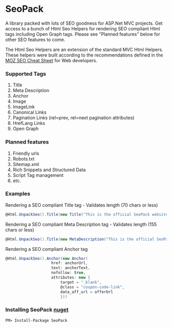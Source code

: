 # SeoPack

A library packed with lots of SEO goodness for ASP.Net MVC projects. Get access to a bunch of Html Seo Helpers for rendering SEO compliant Html tags including Open Graph tags. Please see "Planned features" below for other SEO features to come.

The Html Seo Helpers are an extension of the standard MVC Html Helpers. These helpers were built according to the recommendations defined in the [MOZ SEO Cheat Sheet](https://d2eeipcrcdle6.cloudfront.net/seo-cheat-sheet.pdf) for Web developers.

### Supported Tags
1. Title
2. Meta Description
3. Anchor
4. Image
5. ImageLink
6. Canonical Links
7. Pagination Links (rel=prev, rel=next pagination attributes)
8. HrefLang Links
9. Open Graph 

### Planned features
1. Friendly urls
2. Robots.txt
3. Sitemap.xml
4. Rich Snippets and Structured Data
5. Script Tag management
6. etc.

### Examples

Rendering a SEO compliant Title tag - Validates length (70 chars or less)
```c#
@Html.UnpackSeo().Title(new Title("This is the official SeoPack website"))
```

Rendering a SEO compliant Meta Description tag - Validates length (155 chars or less)
```c#
@Html.UnpackSeo().Title(new MetaDescription("This is the official SeoPack website"))
```

Rendering a SEO compliant Anchor tag
```c#
@Html.UnpackSeo().Anchor(new Anchor(
                    href: anchorUrl,
                    text: anchorText,
                    nofollow: true,
                    attributes: new {
                        target = "_blank",
                        @class = "coupon-code-link",
                        data_aff_url = offerUrl
                        }))
```

### Installing SeoPack [nuget](https://www.nuget.org/packages/SeoPack/)
```
PM> Install-Package SeoPack
```
